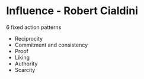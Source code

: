 # Influence - Robert Cialdini

6 fixed action patterns

* Reciprocity
* Commitment and consistency
* Proof
* Liking
* Authority
* Scarcity


